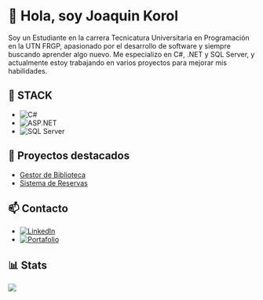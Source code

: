 # 👋 Hola, soy Joaquin Korol

Soy un Estudiante en la carrera Tecnicatura Universitaria en Programación en la UTN FRGP, apasionado por el desarrollo de software y siempre buscando aprender algo nuevo. Me especializo en C#, .NET y SQL Server, y actualmente estoy trabajando en varios proyectos para mejorar mis habilidades.

## 🚀 STACK
- ![C#](https://img.shields.io/badge/-C%23-blue)
- ![ASP.NET](https://img.shields.io/badge/-ASP.NET-5C2D91)
- ![SQL Server](https://img.shields.io/badge/-SQL%20Server-CC2927)

## 💼 Proyectos destacados
- [Gestor de Biblioteca](https://github.com/tuusuario/gestor-biblioteca)
- [Sistema de Reservas](https://github.com/JoaquinKorol/KoruCosmetica)

## 📫 Contacto
- [![LinkedIn](https://img.shields.io/badge/LinkedIn-0A66C2?style=for-the-badge&logo=linkedin&logoColor=white)](https://www.linkedin.com/in/joaquin-korol/)
- [![Portafolio](https://img.shields.io/badge/Portafolio-0A66C2?style=for-the-badge&logo=portfolio&logoColor=white)](https://tuportafolio.com)


## 📊 Stats
![](https://github-readme-streak-stats.herokuapp.com/?user=joaquinkorol&theme=transparent&hide_border=false)
